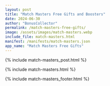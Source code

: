 ```yaml
---
layout: post
title: "Match Masters Free Gifts and Boosters"
date: 2024-06-30
author: "BonusCollector"
permalink: /match-masters-free-gifts/
image: /assets/images/match-masters.webp
include_file: match-masters.html
manifest: /manifests/match-masters.json
app_name: "Match Masters Free Gifts"
---
```


{% include match-masters_post.html %}

{% include match-masters.html %}

{% include match-masters_footer.html %}